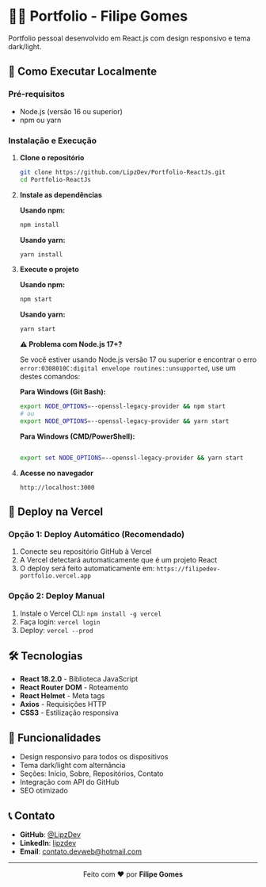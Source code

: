 # 👨‍💻 Portfolio - Filipe Gomes

Portfolio pessoal desenvolvido em React.js com design responsivo e tema dark/light.

## 🚀 Como Executar Localmente

### Pré-requisitos

- Node.js (versão 16 ou superior)
- npm ou yarn

### Instalação e Execução

1. **Clone o repositório**

   ```bash
   git clone https://github.com/LipzDev/Portfolio-ReactJs.git
   cd Portfolio-ReactJs
   ```

2. **Instale as dependências**

   **Usando npm:**

   ```bash
   npm install
   ```

   **Usando yarn:**

   ```bash
   yarn install
   ```

3. **Execute o projeto**

   **Usando npm:**

   ```bash
   npm start
   ```

   **Usando yarn:**

   ```bash
   yarn start
   ```

   **⚠️ Problema com Node.js 17+?**

   Se você estiver usando Node.js versão 17 ou superior e encontrar o erro `error:0308010C:digital envelope routines::unsupported`, use um destes comandos:

   **Para Windows (Git Bash):**

   ```bash
   export NODE_OPTIONS=--openssl-legacy-provider && npm start
   # ou
   export NODE_OPTIONS=--openssl-legacy-provider && yarn start
   ```

   **Para Windows (CMD/PowerShell):**

   ```bash

   export set NODE_OPTIONS=--openssl-legacy-provider && yarn start

   ```

4. **Acesse no navegador**
   ```
   http://localhost:3000
   ```

## 🚀 Deploy na Vercel

### Opção 1: Deploy Automático (Recomendado)

1. Conecte seu repositório GitHub à Vercel
2. A Vercel detectará automaticamente que é um projeto React
3. O deploy será feito automaticamente em: `https://filipedev-portfolio.vercel.app`

### Opção 2: Deploy Manual

1. Instale o Vercel CLI: `npm install -g vercel`
2. Faça login: `vercel login`
3. Deploy: `vercel --prod`

## 🛠️ Tecnologias

- **React 18.2.0** - Biblioteca JavaScript
- **React Router DOM** - Roteamento
- **React Helmet** - Meta tags
- **Axios** - Requisições HTTP
- **CSS3** - Estilização responsiva

## 📱 Funcionalidades

- Design responsivo para todos os dispositivos
- Tema dark/light com alternância
- Seções: Início, Sobre, Repositórios, Contato
- Integração com API do GitHub
- SEO otimizado

## 📞 Contato

- **GitHub**: [@LipzDev](https://github.com/LipzDev)
- **LinkedIn**: [lipzdev](https://linkedin.com/in/lipzdev)
- **Email**: contato.devweb@hotmail.com

---

<div align="center">
  <p>Feito com ❤️ por <strong>Filipe Gomes</strong></p>
</div>
